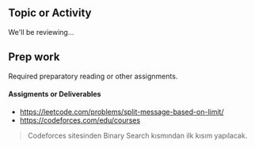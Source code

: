 ## Topic or Activity
  We'll be reviewing...
  
## Prep work
Required preparatory reading or other assignments.

#### Assigments or Deliverables
- https://leetcode.com/problems/split-message-based-on-limit/
- https://codeforces.com/edu/courses
> Codeforces sitesinden Binary Search kısmından ilk kısım yapılacak.

  

  
